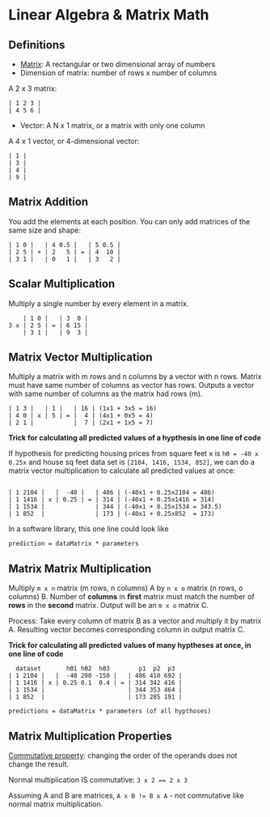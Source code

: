# Linear Algebra & Matrix Math

## Definitions

- [Matrix](https://en.wikipedia.org/wiki/Matrix_(mathematics)): A rectangular or two dimensional array of numbers
- Dimension of matrix: number of rows x number of columns

A 2 x 3 matrix:
```
| 1 2 3 |
| 4 5 6 |
```

- Vector: A N x 1 matrix, or a matrix with only one column

A 4 x 1 vector, or 4-dimensional vector:
```
| 1 |
| 3 |
| 4 |
| 9 |
```

## Matrix Addition

You add the elements at each position. You can only add matrices of the same size and shape:
```
| 1 0 |   | 4 0.5 |   | 5 0.5 |
| 2 5 | + | 2   5 | = | 4  10 |
| 3 1 |   | 0   1 |   | 3   2 |
```

## Scalar Multiplication
Multiply a single number by every element in a matrix.
```
    | 1 0 |   | 3  0 |
3 x | 2 5 | = | 6 15 |
    | 3 1 |   | 9  3 |
```

## Matrix Vector Multiplication
Multiply a matrix with m rows and n columns by a vector with n rows. Matrix must have same number of columns as vector has rows. Outputs a vector with same number of columns as the matrix had rows (m).

```
| 1 3 |   | 1 |   | 16 | (1x1 + 3x5 = 16)
| 4 0 | x | 5 | = |  4 | (4x1 + 0x5 = 4)
| 2 1 |           |  7 | (2x1 + 1x5 = 7)
```

**Trick for calculating all predicted values of a hypthesis in one line of code**

If hypothesis for predicting housing prices from square feet x is `hϴ = -40 x 0.25x` and house sq feet data set is `[2104, 1416, 1534, 852]`, we can do a matrix vector multiplication to calculate all predicted values at once:

```

| 1 2104 |   |  -40 |   | 486 | (-40x1 + 0.25x2104 = 486)
| 1 1416 | x | 0.25 | = | 314 | (-40x1 + 0.25x1416 = 314)
| 1 1534 |              | 344 | (-40x1 + 0.25x1534 = 343.5)
| 1 852  |              | 173 | (-40x1 + 0.25x852  = 173)
```

In a software library, this one line could look like
```
prediction = dataMatrix * parameters
```

## Matrix Matrix Multiplication

Multiply `m x n` matrix (m rows, n columns) A by `n x o` matrix (n rows, o columns) B. Number of **columns** in **first** matrix must match the number of **rows** in the **second** matrix. Output will be an `m x o` matrix C.

Process: Take every column of matrix B as a vector and multiply it by matrix A. Resulting vector becomes corresponding column in output matrix C.

**Trick for calculating all predicted values of many hyptheses at once, in one line of code**

```
  dataset       hϴ1 hϴ2  hϴ3        p1  p2  p3
| 1 2104 |   |  -40 200 -150 |   | 486 410 692 |
| 1 1416 | x | 0.25 0.1  0.4 | = | 314 342 416 |
| 1 1534 |                       | 344 353 464 |
| 1 852  |                       | 173 285 191 |
```

```
predictions = dataMatrix * parameters (of all hypthoses)
```

## Matrix Multiplication Properties

[Commutative property](https://en.wikipedia.org/wiki/Commutative_property): changing the order of the operands does not change the result.

Normal multiplication IS commutative: `3 x 2 == 2 x 3`

Assuming A and B are matrices, `A x B != B x A` - not commutative like normal matrix multiplication.
